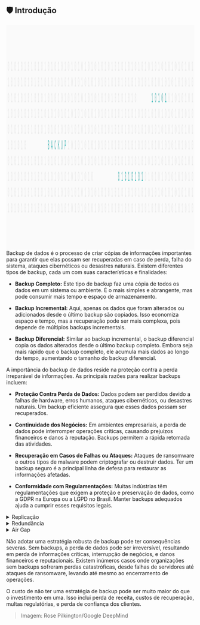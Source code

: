 ## :shield: Introdução

<img align="right" height="600px" src="https://github.com/2uj1m28ohz/Database/blob/main/DataBackup/Image.png"/>

Backup de dados é o processo de criar cópias de informações importantes para garantir que elas possam ser recuperadas em caso de perda, falha do sistema, ataques cibernéticos ou desastres naturais. Existem diferentes tipos de backup, cada um com suas características e finalidades:

- **Backup Completo:** Este tipo de backup faz uma cópia de todos os dados em um sistema ou ambiente. É o mais simples e abrangente, mas pode consumir mais tempo e espaço de armazenamento.

- **Backup Incremental:** Aqui, apenas os dados que foram alterados ou adicionados desde o último backup são copiados. Isso economiza espaço e tempo, mas a recuperação pode ser mais complexa, pois depende de múltiplos backups incrementais.

- **Backup Diferencial:** Similar ao backup incremental, o backup diferencial copia os dados alterados desde o último backup completo. Embora seja mais rápido que o backup completo, ele acumula mais dados ao longo do tempo, aumentando o tamanho do backup diferencial.

A importância do backup de dados reside na proteção contra a perda irreparável de informações. As principais razões para realizar backups incluem:

- **Proteção Contra Perda de Dados:** Dados podem ser perdidos devido a falhas de hardware, erros humanos, ataques cibernéticos, ou desastres naturais. Um backup eficiente assegura que esses dados possam ser recuperados.

- **Continuidade dos Negócios:** Em ambientes empresariais, a perda de dados pode interromper operações críticas, causando prejuízos financeiros e danos à reputação. Backups permitem a rápida retomada das atividades.

- **Recuperação em Casos de Falhas ou Ataques:** Ataques de ransomware e outros tipos de malware podem criptografar ou destruir dados. Ter um backup seguro é a principal linha de defesa para restaurar as informações afetadas.

- **Conformidade com Regulamentações:** Muitas indústrias têm regulamentações que exigem a proteção e preservação de dados, como a GDPR na Europa ou a LGPD no Brasil. Manter backups adequados ajuda a cumprir esses requisitos legais.

<details>
<summary>Replicação</summary>

A replicação de backup é o processo de copiar um backup existente para outro local. Essa cópia envolve a transferência dos dados já armazenados em um backup para um ambiente secundário. A replicação é uma estratégia importante para garantir que, em caso de falha no local de armazenamento primário, os dados possam ser restaurados a partir de uma cópia mantida em outro local, protegendo contra eventos como desastres naturais, falhas de hardware ou ataques cibernéticos.

</details>

<details>
<summary>Redundância</summary>

Redundância de backup refere-se à prática de criar múltiplas cópias dos mesmos dados utilizando diferentes métodos, ferramentas ou softwares independentes. Ao utilizar softwares distintos para realizar backups do mesmo ambiente, você está aumentando a segurança e a resiliência dos dados. Mesmo que um dos métodos ou softwares falhe, as cópias adicionais garantem que os dados ainda possam ser recuperados. A redundância é essencial para mitigar riscos associados a falhas tecnológicas ou erros humanos, adicionando camadas extras de proteção ao processo de backup.

</details>

<details>
<summary>Air Gap</summary>

O conceito de air gap envolve manter uma réplica do backup offline, completamente desconectada da rede ou da internet. Um backup com air gap é inacessível remotamente, o que significa que, mesmo que a rede seja comprometida, o backup permanece seguro.

Backups offline são imunes a ataques online, incluindo ransomwares, que podem criptografar ou destruir backups conectados à rede. Ransomwares geralmente buscam todos os dados conectados à rede para criptografar. Um backup offline garante que, mesmo em um ataque cibernético devastador, uma cópia dos dados estará segura e acessível para recuperação.

</details>

Não adotar uma estratégia robusta de backup pode ter consequências severas. Sem backups, a perda de dados pode ser irreversível, resultando em perda de informações críticas, interrupção de negócios, e danos financeiros e reputacionais. Existem inúmeros casos onde organizações sem backups sofreram perdas catastróficas, desde falhas de servidores até ataques de ransomware, levando até mesmo ao encerramento de operações.

O custo de não ter uma estratégia de backup pode ser muito maior do que o investimento em uma. Isso inclui perda de receita, custos de recuperação, multas regulatórias, e perda de confiança dos clientes.

> Imagem: Rose Pilkington/Google DeepMind
